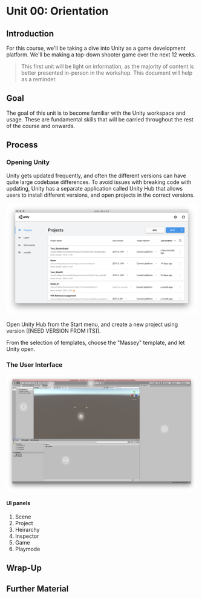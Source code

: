 # Unit 00: Orientation

## Introduction

For this course, we'll be taking a dive into Unity as a game development platform. We'll be making a top-down shooter game over the next 12 weeks.

> This first unit will be light on information, as the majority of content is better presented in-person in the workshop. This document will help as a reminder.

## Goal

The goal of this unit is to become familiar with the Unity workspace and usage. These are fundamental skills that will be carried throughout the rest of the course and onwards.

## Process

### Opening Unity

Unity gets updated frequently, and often the different versions can have quite large codebase differences. To avoid issues with breaking code with updating, Unity has a separate application called Unity Hub that allows users to install different versions, and open projects in the correct versions.

![Unity Hub](images/00_UnityHub.png)

Open Unity Hub from the Start menu, and create a new project using version [[NEED VERSION FROM ITS]].

From the selection of templates, choose the "Massey" template, and let Unity open.

### The User Interface

![Unity Interface](images/00_UnityInterface.png)

#### UI panels

1. Scene
2. Project
3. Heirarchy
4. Inspector
5. Game
6. Playmode

## Wrap-Up

## Further Material